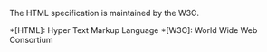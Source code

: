 The HTML specification is maintained by the W3C.

*[HTML]: Hyper Text Markup Language
*[W3C]:  World Wide Web Consortium
